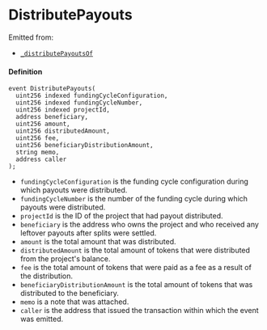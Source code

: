 # DistributePayouts

Emitted from:

* [`_distributePayoutsOf`](/api/contracts/or-abstract/jbpayoutredemptionpaymentterminal/write/-_distributepayoutsof.md)

#### Definition

```
event DistributePayouts(
  uint256 indexed fundingCycleConfiguration,
  uint256 indexed fundingCycleNumber,
  uint256 indexed projectId,
  address beneficiary,
  uint256 amount,
  uint256 distributedAmount,
  uint256 fee,
  uint256 beneficiaryDistributionAmount,
  string memo,
  address caller
);
```

* `fundingCycleConfiguration` is the funding cycle configuration during which payouts were distributed.
* `fundingCycleNumber` is the number of the funding cycle during which payouts were distributed.
* `projectId` is the ID of the project that had payout distributed.
* `beneficiary` is the address who owns the project and who received any leftover payouts after splits were settled.
* `amount` is the total amount that was distributed.
* `distributedAmount` is the total amount of tokens that were distributed from the project's balance.
* `fee` is the total amount of tokens that were paid as a fee as a result of the distribution.
* `beneficiaryDistributionAmount` is the total amount of tokens that was distributed to the beneficiary.
* `memo` is a note that was attached.
* `caller` is the address that issued the transaction within which the event was emitted.
